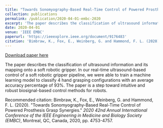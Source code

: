 ```yaml
---
title: "Towards Sonomyography-Based Real-Time Control of Powered Prosthesis Grasp Synergies"
collection: publications
permalink: /publication/2020-04-01-embc-2020
excerpt: 'The paper describes the classification of ultrasound information and its mapping onto a soft robotic gripper. In our real-time ultrasound-based control of a soft robotic gripper pipeline, we were able to train a machine learning model to classify 4 hand grasping configurations with an average accuracy percentage of 93%. The paper is a step toward intuitive and robust biosignal-based control methods for robots.'
date: 2020-04-01
venue: 'IEEE EMBC'
paperurl: 'https://ieeexplore.ieee.org/document/9176483'
citation: 'Bimbraw, K., Fox, E., Weinberg, G. and Hammond, F. L. (2020). &quot;Towards Sonomyography-Based Real-Time Control of Powered Prosthesis Grasp Synergies.&quot; <i>2020 42nd Annual International Conference of the IEEE Engineering in Medicine and Biology Society (EMBC)</i>, Montreal, QC, Canada, 2020, pp. 4753-4757.'
---
```


<a href='https://ieeexplore.ieee.org/document/9176483'>Download paper here</a>

The paper describes the classification of ultrasound information and its mapping onto a soft robotic gripper. In our real-time ultrasound-based control of a soft robotic gripper pipeline, we were able to train a machine learning model to classify 4 hand grasping configurations with an average accuracy percentage of 93%. The paper is a step toward intuitive and robust biosignal-based control methods for robots.

Recommended citation: Bimbraw, K., Fox, E., Weinberg, G. and Hammond, F. L. (2020). "Towards Sonomyography-Based Real-Time Control of Powered Prosthesis Grasp Synergies." <i>2020 42nd Annual International Conference of the IEEE Engineering in Medicine and Biology Society (EMBC)</i>, Montreal, QC, Canada, 2020, pp. 4753-4757.